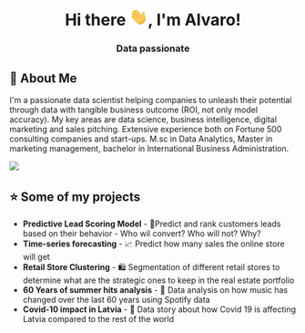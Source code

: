 <h1 align="center">Hi there <img width="32" src="https://raw.githubusercontent.com/fatiiates/fatiiates/main/wave.gif"/>, I'm Alvaro!</h1>
<h3 align="center">Data passionate</h3>

## 📖  About Me
I'm a passionate data scientist helping companies to unleash their potential through data with tangible business outcome (ROI, not only model accuracy). My key areas are data science, business intelligence, digital marketing and sales pitching. Extensive experience both on Fortune 500 consulting companies and start-ups. M.sc in Data Analytics, Master in marketing management, bachelor in International Business Administration.

[![](https://img.shields.io/badge/LinkedIn-%230077B5.svg?&style=flat&logo=linkedin&logoColor=white)](https://www.linkedin.com/in/alvaroager/)

 
## ⭐ Some of my projects

- **Predictive Lead Scoring Model** - 🛒Predict and rank customers leads based on their behavior - Who wil convert? Who will not? Why?
- **Time-series forecasting** - 📈 Predict how many sales the online store will get
- **Retail Store Clustering** - 🛍️ Segmentation of different retail stores to determine what are the strategic ones to keep in the real estate portfolio
- **60 Years of summer hits analysis** - 🎸 Data analysis on how music has changed over the last 60 years using Spotify data 
- **Covid-10 impact in Latvia** - 🦠 Data story about how Covid 19 is affecting Latvia compared to the rest of the world 
